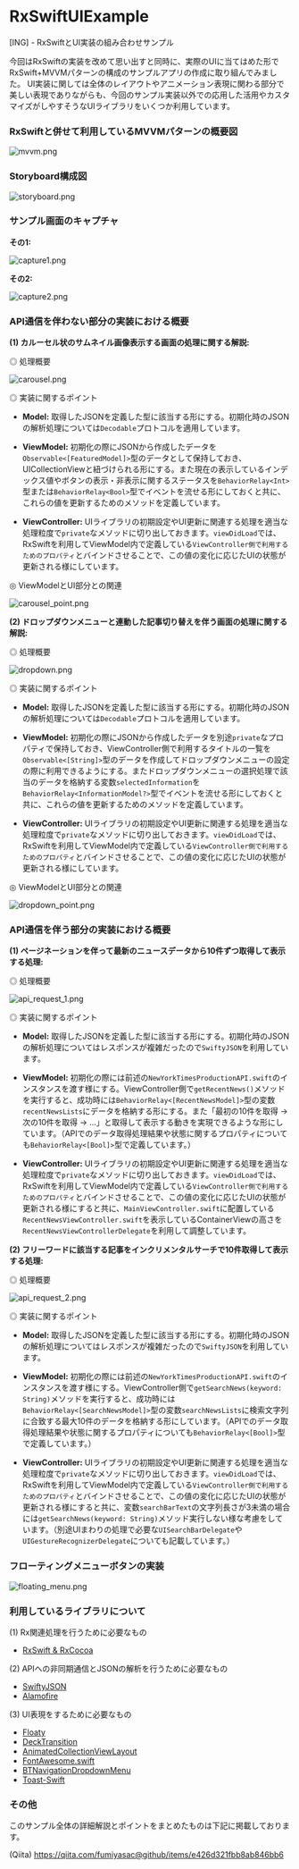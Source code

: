 # RxSwiftUIExample
[ING] - RxSwiftとUI実装の組み合わせサンプル

今回はRxSwiftの実装を改めて思い出すと同時に、実際のUIに当てはめた形でRxSwift+MVVMパターンの構成のサンプルアプリの作成に取り組んでみました。
UI実装に関しては全体のレイアウトやアニメーション表現に関わる部分で美しい表現でありながらも、今回のサンプル実装以外での応用した活用やカスタマイズがしやすそうなUIライブラリをいくつか利用しています。

### RxSwiftと併せて利用しているMVVMパターンの概要図

![mvvm.png](https://camo.qiitausercontent.com/b619a7738f54a958bd0da42dbbd24acf0142a07b/68747470733a2f2f71696974612d696d6167652d73746f72652e73332e616d617a6f6e6177732e636f6d2f302f31373430302f36346566386130652d633263662d356438392d383036632d3463353732336434333137392e706e67)

### Storyboard構成図

![storyboard.png](https://qiita-image-store.s3.amazonaws.com/0/17400/f479962b-f2e1-fcb5-f42b-20b1e531da7e.png)

### サンプル画面のキャプチャ

__その1:__

![capture1.png](https://qiita-image-store.s3.amazonaws.com/0/17400/e4fa0446-fac1-3c5d-3739-08dd8472daf1.png)

__その2:__

![capture2.png](https://qiita-image-store.s3.amazonaws.com/0/17400/99948892-ccda-9edb-a038-bffbff246827.png)

### API通信を伴わない部分の実装における概要

__(1) カルーセル状のサムネイル画像表示する画面の処理に関する解説:__

◎ 処理概要

![carousel.png](https://qiita-image-store.s3.amazonaws.com/0/17400/46b639de-8a5a-5aee-b7db-afca95716aa2.png)

◎ 実装に関するポイント

+ __Model:__ 取得したJSONを定義した型に該当する形にする。初期化時のJSONの解析処理については`Decodable`プロトコルを適用しています。

+ __ViewModel:__ 初期化の際にJSONから作成したデータを`Observable<[FeaturedModel]>`型のデータとして保持しておき、UICollectionViewと紐づけられる形にする。また現在の表示しているインデックス値やボタンの表示・非表示に関するステータスを`BehaviorRelay<Int>`型または`BehaviorRelay<Bool>`型でイベントを流せる形にしておくと共に、これらの値を更新するためのメソッドを定義しています。

+ __ViewController:__ UIライブラリの初期設定やUI更新に関連する処理を適当な処理粒度で`private`なメソッドに切り出しておきます。`viewDidLoad`では、RxSwiftを利用してViewModel内で定義している`ViewController側で利用するためのプロパティ`とバインドさせることで、この値の変化に応じたUIの状態が更新される様にしています。

◎ ViewModelとUI部分との関連

![carousel_point.png](https://qiita-image-store.s3.amazonaws.com/0/17400/50dd2869-e928-5098-a2e4-8e12ade68d2d.png)

__(2) ドロップダウンメニューと連動した記事切り替えを伴う画面の処理に関する解説:__

◎ 処理概要

![dropdown.png](https://qiita-image-store.s3.amazonaws.com/0/17400/17af74d3-1d85-884b-c9c2-a56545f48958.png)

◎ 実装に関するポイント

+ __Model:__ 取得したJSONを定義した型に該当する形にする。初期化時のJSONの解析処理については`Decodable`プロトコルを適用しています。

+ __ViewModel:__ 初期化の際にJSONから作成したデータを別途`private`なプロパティで保持しておき、ViewController側で利用するタイトルの一覧を`Observable<[String]>`型のデータを作成してドロップダウンメニューの設定の際に利用できるようにする。またドロップダウンメニューの選択処理で該当のデータを格納する変数`selectedInformation`を`BehaviorRelay<InformationModel?>`型でイベントを流せる形にしておくと共に、これらの値を更新するためのメソッドを定義しています。

+ __ViewController:__ UIライブラリの初期設定やUI更新に関連する処理を適当な処理粒度で`private`なメソッドに切り出しておきます。`viewDidLoad`では、RxSwiftを利用してViewModel内で定義している`ViewController側で利用するためのプロパティ`とバインドさせることで、この値の変化に応じたUIの状態が更新される様にしています。

◎ ViewModelとUI部分との関連

![dropdown_point.png](https://qiita-image-store.s3.amazonaws.com/0/17400/96c76194-7fd7-5573-46c3-60451f256883.png)

### API通信を伴う部分の実装における概要

__(1) ページネーションを伴って最新のニュースデータから10件ずつ取得して表示する処理:__

◎ 処理概要

![api_request_1.png](https://qiita-image-store.s3.amazonaws.com/0/17400/50109c23-e8ea-7529-1f6d-5e05859ee295.png)

◎ 実装に関するポイント

+ __Model:__ 取得したJSONを定義した型に該当する形にする。初期化時のJSONの解析処理についてはレスポンスが複雑だったので`SwiftyJSON`を利用しています。

+ __ViewModel:__ 初期化の際には前述の`NewYorkTimesProductionAPI.swift`のインスタンスを渡す様にする。ViewController側で`getRecentNews()`メソッドを実行すると、成功時には`BehaviorRelay<[RecentNewsModel]>`型の変数`recentNewsLists`にデータを格納する形にする。また「最初の10件を取得 → 次の10件を取得 → ...」と取得して表示する動きを実現できるような形にしています。（APIでのデータ取得処理結果や状態に関するプロパティについても`BehaviorRelay<[Bool]>`型で定義しています。）

+ __ViewController:__ UIライブラリの初期設定やUI更新に関連する処理を適当な処理粒度で`private`なメソッドに切り出しておきます。`viewDidLoad`では、RxSwiftを利用してViewModel内で定義している`ViewController側で利用するためのプロパティ`とバインドさせることで、この値の変化に応じたUIの状態が更新される様にすると共に、`MainViewController.swift`に配置している`RecentNewsViewController.swift`を表示しているContainerViewの高さを`RecentNewsViewControllerDelegate`を利用して調整しています。

__(2) フリーワードに該当する記事をインクリメンタルサーチで10件取得して表示する処理:__

◎ 処理概要

![api_request_2.png](https://qiita-image-store.s3.amazonaws.com/0/17400/b61ac78a-9e52-29e0-a7e5-df1cb3c7c5ee.png)

◎ 実装に関するポイント

+ __Model:__ 取得したJSONを定義した型に該当する形にする。初期化時のJSONの解析処理についてはレスポンスが複雑だったので`SwiftyJSON`を利用しています。

+ __ViewModel:__ 初期化の際には前述の`NewYorkTimesProductionAPI.swift`のインスタンスを渡す様にする。ViewController側で`getSearchNews(keyword: String)`メソッドを実行すると、成功時には`BehaviorRelay<[SearchNewsModel]>`型の変数`searchNewsLists`に検索文字列に合致する最大10件のデータを格納する形にしています。（APIでのデータ取得処理結果や状態に関するプロパティについても`BehaviorRelay<[Bool]>`型で定義しています。）

+ __ViewController:__ UIライブラリの初期設定やUI更新に関連する処理を適当な処理粒度で`private`なメソッドに切り出しておきます。`viewDidLoad`では、RxSwiftを利用してViewModel内で定義している`ViewController側で利用するためのプロパティ`とバインドさせることで、この値の変化に応じたUIの状態が更新される様にすると共に、変数`searchBarText`の文字列長さが3未満の場合には`getSearchNews(keyword: String)`メソッド実行しない様な考慮をしています。（別途UIまわりの処理で必要な`UISearchBarDelegate`や`UIGestureRecognizerDelegate`についても記載しています。）

### フローティングメニューボタンの実装

![floating_menu.png](https://qiita-image-store.s3.amazonaws.com/0/17400/0939b16e-cbdf-93c7-2169-d0380d47fd3b.png)

### 利用しているライブラリについて

(1) Rx関連処理を行うために必要なもの

+ [RxSwift & RxCocoa](https://github.com/ReactiveX/RxSwift)

(2) APIへの非同期通信とJSONの解析を行うために必要なもの

+ [SwiftyJSON](https://github.com/SwiftyJSON/SwiftyJSON)
+ [Alamofire](https://github.com/Alamofire/Alamofire)

(3) UI表現をするために必要なもの

+ [Floaty](https://github.com/kciter/Floaty)
+ [DeckTransition](https://github.com/HarshilShah/DeckTransition)
+ [AnimatedCollectionViewLayout](https://github.com/KelvinJin/AnimatedCollectionViewLayout)
+ [FontAwesome.swift](https://github.com/thii/FontAwesome.swift)
+ [BTNavigationDropdownMenu](https://github.com/PhamBaTho/BTNavigationDropdownMenu)
+ [Toast-Swift](https://github.com/scalessec/Toast-Swift)

### その他

このサンプル全体の詳細解説とポイントをまとめたものは下記に掲載しております。

(Qiita) https://qiita.com/fumiyasac@github/items/e426d321fbb8ab846bb6
